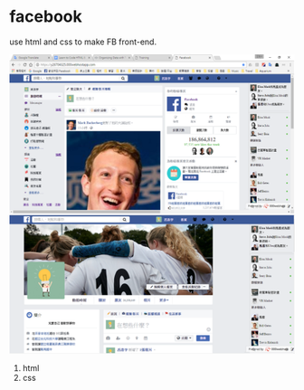 # facebook
use html and css to make FB front-end.

![home-page](https://github.com/Hao1995/facebook/blob/master/fb.png "fb-home")
![profile-page](https://github.com/Hao1995/facebook/blob/master/fb-profile.png "fb-profile")


1. html
2. css
